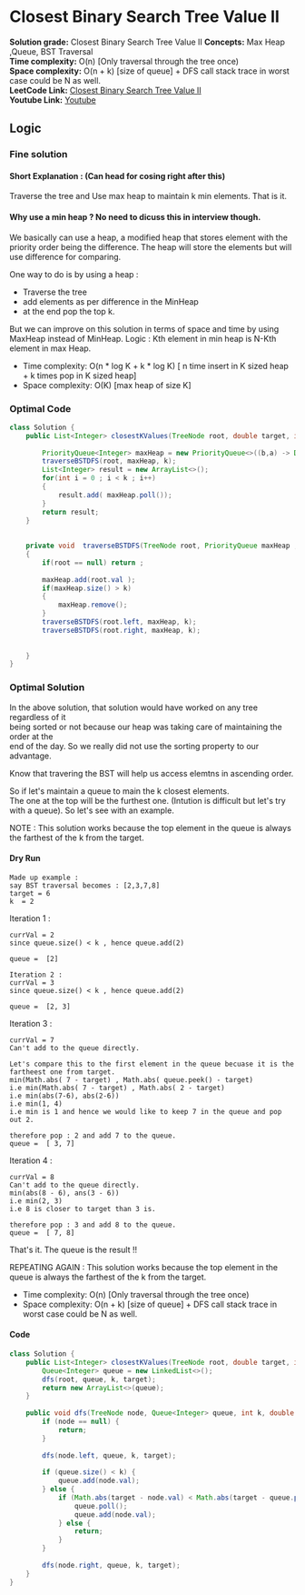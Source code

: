 # Closest Binary Search Tree Value II

**Solution grade:** Closest Binary Search Tree Value II
**Concepts:** Max Heap ,Queue, BST Traversal <br>
**Time complexity:** O(n) [Only traversal through the tree once) <br>
**Space complexity:** O(n + k) [size of queue] + DFS call stack trace in worst case could be N as well. <br>
**LeetCode Link:** [Closest Binary Search Tree Value II](https://leetcode.com/problems/closest-binary-search-tree-value-ii) <br>
**Youtube Link:** [Youtube](https://www.youtube.com/watch?v=uIkji391mBI)


## Logic




### Fine solution 

#### Short Explanation :  (Can head for cosing right after this)
Traverse the tree and Use max heap to maintain k min elements. That is it.



#### Why use a min heap ? No need to dicuss this in interview though.
We basically can use a heap, a modified heap that stores element with the priority order being the difference.
The heap will store the elements but will use difference for comparing. 

One way to do is by using a heap :
- Traverse the tree
- add elements as per difference in the MinHeap
- at the end pop the top k.


But we can improve on this solution in terms of space and time by using MaxHeap instead of MinHeap.
Logic : Kth element in min heap is N-Kth element in max Heap.





- Time complexity: O(n * log K + k * log K) [ n time insert in K sized heap + k times pop in K sized heap]
- Space complexity: O(K) [max heap of size K]


### Optimal Code

```java
class Solution {
    public List<Integer> closestKValues(TreeNode root, double target, int k) {
        
        PriorityQueue<Integer> maxHeap = new PriorityQueue<>((b,a) -> Double.compare(Math.abs(target - a), Math.abs(target - b)));
        traverseBSTDFS(root, maxHeap, k);
        List<Integer> result = new ArrayList<>();
        for(int i = 0 ; i < k ; i++)
        {
            result.add( maxHeap.poll());
        }
        return result;
    }
    
    
    private void  traverseBSTDFS(TreeNode root, PriorityQueue maxHeap ,  int k )
    {
        if(root == null) return ;
        
        maxHeap.add(root.val );
        if(maxHeap.size() > k)
        {
            maxHeap.remove();
        }
        traverseBSTDFS(root.left, maxHeap, k);
        traverseBSTDFS(root.right, maxHeap, k);
        
        
    }
}
```






### Optimal Solution 

In the above solution, that solution would have worked on any tree regardless of it <br>
being sorted or not because our heap was taking care of maintaining the order at the<br>
end of the day. So we really did not use the sorting property to our advantage.


Know that travering the BST will help us access elemtns in ascending order.

So if let's maintain a queue to main the k closest elements. <br>
The one at the top will be the furthest one. (Intution is difficult but let's try with a queue).
So let's see with an example.


NOTE : This solution works because the top element in the queue is always the farthest of the k from the target.

#### Dry Run
```
Made up example : 
say BST traversal becomes : [2,3,7,8]
target = 6
k  = 2
```

Iteration 1 :
```
currVal = 2
since queue.size() < k , hence queue.add(2)

queue =  [2]

```

```
Iteration 2 :
currVal = 3
since queue.size() < k , hence queue.add(2)

queue =  [2, 3]
```

Iteration 3 :
```
currVal = 7
Can't add to the queue directly.

Let's compare this to the first element in the queue becuase it is the fartheest one from target.
min(Math.abs( 7 - target) , Math.abs( queue.peek() - target)
i.e min(Math.abs( 7 - target) , Math.abs( 2 - target)
i.e min(abs(7-6), abs(2-6))
i.e min(1, 4)
i.e min is 1 and hence we would like to keep 7 in the queue and pop out 2.

therefore pop : 2 and add 7 to the queue. 
queue =  [ 3, 7]
```

Iteration 4 :
```
currVal = 8
Can't add to the queue directly.
min(abs(8 - 6), ans(3 - 6))
i.e min(2, 3)
i.e 8 is closer to target than 3 is.

therefore pop : 3 and add 8 to the queue. 
queue =  [ 7, 8]
```
That's it. The queue is the result !!

REPEATING AGAIN : This solution works because the top element in the queue is always the farthest of the k from the target.

- Time complexity: O(n) [Only traversal through the tree once)
- Space complexity: O(n + k) [size of queue] + DFS call stack trace in worst case could be N as well.


#### Code



```java
class Solution {
    public List<Integer> closestKValues(TreeNode root, double target, int k) {
        Queue<Integer> queue = new LinkedList<>();
        dfs(root, queue, k, target);
        return new ArrayList<>(queue);
    }
    
    public void dfs(TreeNode node, Queue<Integer> queue, int k, double target) {
        if (node == null) {
            return;
        }
        
        dfs(node.left, queue, k, target);
        
        if (queue.size() < k) {
            queue.add(node.val);
        } else {
            if (Math.abs(target - node.val) < Math.abs(target - queue.peek())) {
                queue.poll();
                queue.add(node.val);
            } else {
                return;
            }
        }
        
        dfs(node.right, queue, k, target);
    }
}
```
